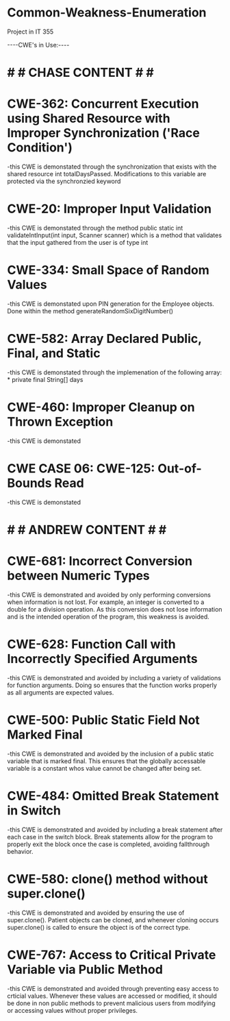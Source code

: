 # Common-Weakness-Enumeration
Project in IT 355

----CWE's in Use:----

# # # CHASE CONTENT # # # 
# CWE-362: Concurrent Execution using Shared Resource with Improper Synchronization ('Race Condition')
-this CWE is demonstated through the synchronization that exists with the shared resource int totalDaysPassed. 
Modifications to this variable are protected via the synchronzied keyword

# CWE-20: Improper Input Validation
-this CWE is demonstated through the method public static int validateIntInput(int input, Scanner scanner)
which is a method that validates that the input gathered from the user is of type int

# CWE-334: Small Space of Random Values
-this CWE is demonstated upon PIN generation for the Employee objects. 
Done within the method generateRandomSixDigitNumber()

# CWE-582: Array Declared Public, Final, and Static
-this CWE is demonstated through the implemenation of the following array:
    * private final String[] days

# CWE-460: Improper Cleanup on Thrown Exception
-this CWE is demonstated 

# CWE CASE 06: CWE-125: Out-of-Bounds Read 
-this CWE is demonstated 


# # # ANDREW CONTENT # # # 
# CWE-681: Incorrect Conversion between Numeric Types
-this CWE is demonstrated and avoided by only performing conversions when information is not lost. For example, an integer is converted to a double for a division operation. As this conversion does not lose information and is the intended operation of the program, this weakness is avoided. 

# CWE-628: Function Call with Incorrectly Specified Arguments
-this CWE is demonstrated and avoided by including a variety of validations for function arguments. Doing so ensures that the function works properly as all arguments are expected values.

# CWE-500: Public Static Field Not Marked Final
-this CWE is demonstrated and avoided by the inclusion of a public static variable that is marked final. This ensures that the globally accessable variable is a constant whos value cannot be changed after being set.

# CWE-484: Omitted Break Statement in Switch
-this CWE is demonstrated and avoided by including a break statement after each case in the switch block. Break statements allow for the program to properly exit the block once the case is completed, avoiding fallthrough behavior. 

# CWE-580: clone() method without super.clone()
-this CWE is demonstrated and avoided by ensuring the use of super.clone(). Patient objects can be cloned, and whenever cloning occurs super.clone() is called to ensure the object is of the correct type. 

# CWE-767: Access to Critical Private Variable via Public Method
-this CWE is demonstrated and avoided through preventing easy access to crticial values. Whenever these values are accessed or modified, it should be done in non public methods to prevent malicious users from modifying or accessing values without proper privileges.  
